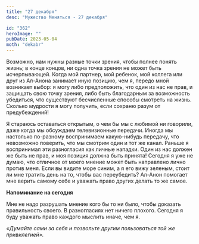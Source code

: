 ```yaml
---
title: "27 декабря"
desc: "Мужество Меняться - 27 декабря"

id: "362"
heroImage: ""
pubDate: 2023-05-04
moth: "dekabr"
---
```


Возможно, нам нужны разные точки зрения, чтобы полнее понять жизнь; в конце
концов, ни одна точка зрения не может быть исчерпывающей. Когда мой партнер,
мой ребенок, мой коллега или друг из Ал-Анона занимает иную позицию, чем я,
передо мной возникает выбор: я могу либо предположить, что один из нас не
прав, и защищать свою точку зрения, либо быть благодарным за возможность
убедиться, что существуют бесчисленные способы смотреть на жизнь. Сколько
мудрости я могу получить, если сохраню разум от предубеждений!

Я стараюсь оставаться открытым, о чем бы мы с любимой ни говорили, даже когда
мы обсуждаем телевизионные передачи. Иногда мы настолько по-разному
воспринимаем какую-нибудь передачу, что невозможно поверить, что мы смотрим
один и тот же канал. Раньше я воспринимал эти разногласия как личные нападки.
Один из нас должен же быть не прав, и моя позиция должна быть принята! Сегодня
я уже не думаю, что отличное от моего мнение может быть направлено лично
против меня. Если вы видите море синим, а я его вижу зеленым, стоит ли мне
тратить день на то, чтобы вас переубедить? Ал-Анон помогает мне верить самому
себе и уважать право других делать то же самое.

**Напоминание на сегодня**

Мне не надо разрушать мнение кого бы то ни было, чтобы доказать правильность
своего. В разногласиях нет ничего плохого. Сегодня я буду уважать право
каждого мыслить иначе, чем я.

_«Думайте сами за себя и позвольте другим пользоваться той же привилегией»._
